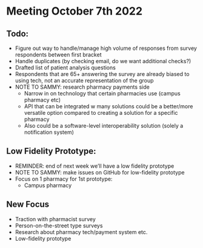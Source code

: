 # Meeting October 7th 2022

## Todo:

- Figure out way to handle/manage high volume of responses from survey respondents between first bracket
- Handle duplicates (by checking email, do we want additional checks?)
- Drafted list of patient analysis questions
- Respondents that are 65+ answering the survey are already biased to using tech, not an accurate representation of the group
- NOTE TO SAMMY: research pharmacy payments side
  - Narrow in on technology that certain pharmacies use (campus pharmacy etc)
  - API that can be integrated w many solutions could be a better/more versatile option compared to creating a solution for a specific pharmacy
  - Also could be a software-level interoperability solution (solely a notification system)

## Low Fidelity Prototype:

- REMINDER: end of next week we’ll have a low fidelity prototype
- NOTE TO SAMMY: make issues on GitHub for low-fidelity prototype
- Focus on 1 pharmacy for 1st prototype:
  - Campus pharmacy

## New Focus

- Traction with pharmacist survey
- Person-on-the-street type surveys
- Research about pharmacy tech/payment system etc.
- Low-fidelity prototype
